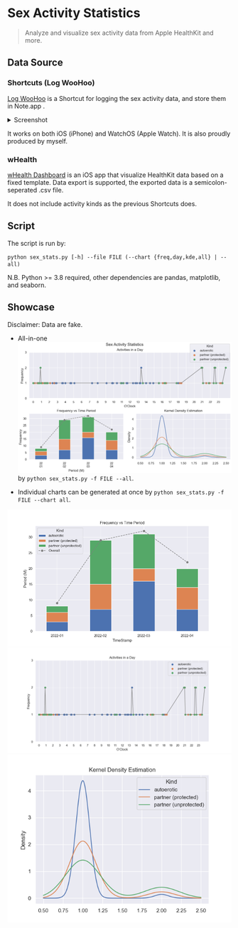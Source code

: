 # Sex Activity Statistics
> Analyze and visualize sex activity data from Apple HealthKit and more.

## Data Source
### Shortcuts (Log WooHoo)
[Log WooHoo](https://www.icloud.com/shortcuts/4409b2271c2b4ce7837ec0867c2e81e2) is a Shortcut for logging the sex activity data, and store them in Note.app .

<details>
<summary>Screenshot</summary>
<img src="./assets/log-woohoo.jpeg">
</details>

It works on both iOS (iPhone) and WatchOS (Apple Watch). It is also proudly produced by myself.

### wHealth
[wHealth Dashboard](https://apps.apple.com/us/app/whealth-dashboard/id1109404544) is an iOS app that visualize HealthKit data based on a fixed template. Data export is supported, the exported data is a semicolon-seperated .csv file.

It does not include activity kinds as the previous Shortcuts does.

## Script
The script is run by:

```
python sex_stats.py [-h] --file FILE (--chart {freq,day,kde,all} | --all)
```

N.B. Python >= 3.8 required, other dependencies are pandas, matplotlib, and seaborn.

## Showcase
Disclaimer: Data are fake.

- All-in-one
![Example: All in one](./assets/example-stats.png)
by `python sex_stats.py -f FILE --all`.

- Individual charts
can be generated at once by `python sex_stats.py -f FILE --chart all`.

![Example: Frequency](./assets/example-freq.png)
![Example: Day](./assets/example-day.png)
![Example: KDE](./assets/example-kde.png)
